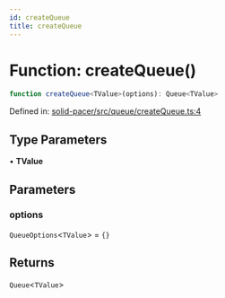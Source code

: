 ```yaml
---
id: createQueue
title: createQueue
---
```


<!-- DO NOT EDIT: this page is autogenerated from the type comments -->

# Function: createQueue()

```ts
function createQueue<TValue>(options): Queue<TValue>
```

Defined in: [solid-pacer/src/queue/createQueue.ts:4](https://github.com/TanStack/bouncer/blob/main/packages/solid-pacer/src/queue/createQueue.ts#L4)

## Type Parameters

• **TValue**

## Parameters

### options

`QueueOptions`\<`TValue`\> = `{}`

## Returns

`Queue`\<`TValue`\>
